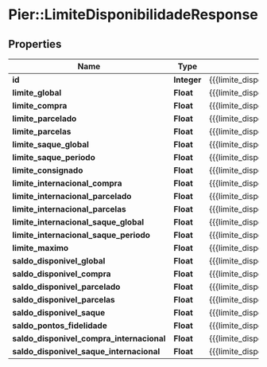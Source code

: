 # Pier::LimiteDisponibilidadeResponse

## Properties
Name | Type | Description | Notes
------------ | ------------- | ------------- | -------------
**id** | **Integer** | {{{limite_disponibilidade_response_id_value}}} | [optional] 
**limite_global** | **Float** | {{{limite_disponibilidade_response_limite_global_value}}} | [optional] 
**limite_compra** | **Float** | {{{limite_disponibilidade_response_limite_compra_value}}} | [optional] 
**limite_parcelado** | **Float** | {{{limite_disponibilidade_response_limite_parcelado_value}}} | [optional] 
**limite_parcelas** | **Float** | {{{limite_disponibilidade_response_limite_parcelas_value}}} | [optional] 
**limite_saque_global** | **Float** | {{{limite_disponibilidade_response_limite_saque_global_value}}} | [optional] 
**limite_saque_periodo** | **Float** | {{{limite_disponibilidade_response_limite_saque_periodo_value}}} | [optional] 
**limite_consignado** | **Float** | {{{limite_disponibilidade_response_limite_consignado_value}}} | [optional] 
**limite_internacional_compra** | **Float** | {{{limite_disponibilidade_response_limite_internacional_compra_value}}} | [optional] 
**limite_internacional_parcelado** | **Float** | {{{limite_disponibilidade_response_limite_internacional_parcelado_value}}} | [optional] 
**limite_internacional_parcelas** | **Float** | {{{limite_disponibilidade_response_limite_internacional_parcelas_value}}} | [optional] 
**limite_internacional_saque_global** | **Float** | {{{limite_disponibilidade_response_limite_internacional_saque_global_value}}} | [optional] 
**limite_internacional_saque_periodo** | **Float** | {{{limite_disponibilidade_response_limite_internacional_saque_periodo_value}}} | [optional] 
**limite_maximo** | **Float** | {{{limite_disponibilidade_response_limite_maximo_value}}} | [optional] 
**saldo_disponivel_global** | **Float** | {{{limite_disponibilidade_response_saldo_disponivel_global_value}}} | [optional] 
**saldo_disponivel_compra** | **Float** | {{{limite_disponibilidade_response_saldo_disponivel_compra_value}}} | [optional] 
**saldo_disponivel_parcelado** | **Float** | {{{limite_disponibilidade_response_saldo_disponivel_parcelado_value}}} | [optional] 
**saldo_disponivel_parcelas** | **Float** | {{{limite_disponibilidade_response_saldo_disponivel_parcelas_value}}} | [optional] 
**saldo_disponivel_saque** | **Float** | {{{limite_disponibilidade_response_saldo_disponivel_saque_value}}} | [optional] 
**saldo_pontos_fidelidade** | **Float** | {{{limite_disponibilidade_response_saldo_pontos_fidelidade_value}}} | [optional] 
**saldo_disponivel_compra_internacional** | **Float** | {{{limite_disponibilidade_response_saldo_disponivel_compra_internacional_value}}} | [optional] 
**saldo_disponivel_saque_internacional** | **Float** | {{{limite_disponibilidade_response_saldo_disponivel_saque_internacional_value}}} | [optional] 



